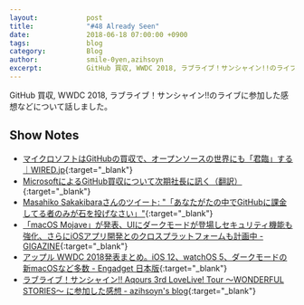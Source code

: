 ```yaml
---
layout:            post
title:             "#48 Already Seen"
date:              2018-06-18 07:00:00 +0900
tags:              blog
category:          Blog
author:            smile-0yen,azihsoyn
excerpt:           GitHub 買収, WWDC 2018, ラブライブ！サンシャイン!!のライブに参加した感想などについて話しました。
---
```

GitHub 買収, WWDC 2018, ラブライブ！サンシャイン!!のライブに参加した感想などについて話しました。

## Show Notes
- [マイクロソフトはGitHubの買収で、オープンソースの世界にも「君臨」する｜WIRED\.jp](https://wired.jp/2018/06/07/microsofts-github-deal/){:target="_blank"}
- [MicrosoftによるGitHub買収について次期社長に訊く（翻訳）](https://qiita.com/naruto/items/99d9f6ca9aff79020531){:target="_blank"}
- [Masahiko Sakakibaraさんのツイート: "「あなたがたの中でGitHubに課金してる者のみが石を投げなさい」"](https://twitter.com/rdlabo/status/1003477768414191616){:target="_blank"}
- [「macOS Mojave」が発表、UIにダークモードが登場しセキュリティ機能も強化、さらにiOSアプリ開発とのクロスプラットフォームも計画中 \- GIGAZINE](https://gigazine.net/news/20180605-macos-mojave-wwdc-2018/){:target="_blank"}
- [アップル WWDC 2018発表まとめ。iOS 12、watchOS 5、ダークモードの新macOSなど多数 \- Engadget 日本版](https://japanese.engadget.com/2018/06/04/wwdc-2018/){:target="_blank"}
- [ラブライブ！サンシャイン\!\! Aqours 3rd LoveLive\! Tour ～WONDERFUL STORIES～ に参加した感想 \- azihsoyn's blog](https://azihsoyn.hatenablog.com/entry/lovelive-sunshine-3rd-tour){:target="_blank"}
